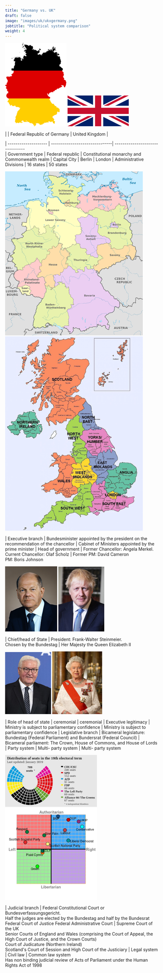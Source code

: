 ```yaml
---
title: "Germany vs. UK"
draft: false
image: "images/uk/ukxgermany.png"
jobtitle: "Political system comparison"
weight: 4
---
```


<img src='/images/Germany/germany_flag.png' width=200 aligned=center>
<img src='/images/uk/UK_Flag.png' width=200 aligned=center>

|                          | Federal Republic of Germany    | United Kingdom  |

| --------------------          | -------------------------------|   --------------------------------               
| Government type               | Federal republic               | Constitutional monarchy and Commonwealth realm
| Capital City                  | Berlin                         | London
| Administrative Divisions      | 16 states                     | 50 states

<img src='/images/Germany/GermanyAD.png' width=450 aligned="center">
<img src='/images/uk/UKpoliticalmap.jpeg' width=450 aligned="right">

| Executive branch              | Bundesminister appointed by the president on the recommendation of the chancellor                       |  Cabinet of Ministers appointed by the prime minister
| Head of government            | Former Chancellor: Angela Merkel.    <br>     Current Chancellor: Olaf Scholz | Former PM: David Cameron <br> PM: Boris Johnson


<img src='/images/Germany/OlafScholz.webp' width=170 aligned=center>
<img src='/images/uk/johnson.jpeg' width=150 aligned=center>

| Chief/head of State           | President: Frank-Walter Steinmeier. <br> Chosen by the Bundestag | Her Majesty the Queen Elizabeth II

<img src='/images/Germany/Walter_stermeier_PG.png' width=150 aligned=center>
<img src='/images/uk/queen.jpeg' width=163 aligned=right>

| Role of head of state         | ceremonial | ceremonial
| Executive legitimacy          | Ministry is subject to parliamentary confidence | Ministry is subject to parliamentary confidence
| Legislative branch            | Bicameral legislature: Bundestag (Federal Parliament) and Bundersrat (Federal Council)    | Bicameral parliament: The Crown, House of Commons, and House of Lords
| Party system                  | Multi- party system | Multi- party system

<img src='/images/Germany/distribution_of_seatsDEU.png' width=300 aligned=center>
<img src='/images/uk/politicalcompass.png' width=300 aligned=right>

| Judicial branch        | Federal Constitutional Court or Bundesverfassungsgericht. <br>  Half the judges are elected by the Bundestag and half by the Bundesrat <br> Federal Court of Justice Federal Administrative Court | Supreme Court of the UK <br> Senior Courts of England and Wales (comprising the Court of Appeal, the High Court of Justice, and the Crown Courts) <br> Court of Judicature (Northern Ireland) <br> Scotland's Court of Session and High Court of the Justiciary 
| Legal system          | Civil law     | Common law system <br> Has non binding judicial review of Acts of Parliament under the Human Rights Act of 1998


